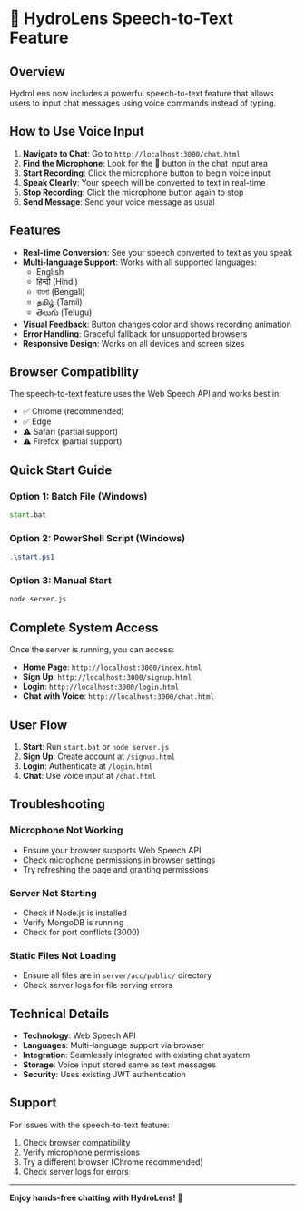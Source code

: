 # 🎤 HydroLens Speech-to-Text Feature

## Overview

HydroLens now includes a powerful speech-to-text feature that allows users to input chat messages using voice commands instead of typing.

## How to Use Voice Input

1. **Navigate to Chat**: Go to `http://localhost:3000/chat.html`
2. **Find the Microphone**: Look for the 🎤 button in the chat input area
3. **Start Recording**: Click the microphone button to begin voice input
4. **Speak Clearly**: Your speech will be converted to text in real-time
5. **Stop Recording**: Click the microphone button again to stop
6. **Send Message**: Send your voice message as usual

## Features

- **Real-time Conversion**: See your speech converted to text as you speak
- **Multi-language Support**: Works with all supported languages:
  - English
  - हिन्दी (Hindi)
  - বাংলা (Bengali)
  - தமிழ் (Tamil)
  - తెలుగు (Telugu)
- **Visual Feedback**: Button changes color and shows recording animation
- **Error Handling**: Graceful fallback for unsupported browsers
- **Responsive Design**: Works on all devices and screen sizes

## Browser Compatibility

The speech-to-text feature uses the Web Speech API and works best in:
- ✅ Chrome (recommended)
- ✅ Edge
- ⚠️ Safari (partial support)
- ⚠️ Firefox (partial support)

## Quick Start Guide

### Option 1: Batch File (Windows)
```cmd
start.bat
```

### Option 2: PowerShell Script (Windows)
```powershell
.\start.ps1
```

### Option 3: Manual Start
```bash
node server.js
```

## Complete System Access

Once the server is running, you can access:

- **Home Page**: `http://localhost:3000/index.html`
- **Sign Up**: `http://localhost:3000/signup.html`
- **Login**: `http://localhost:3000/login.html`
- **Chat with Voice**: `http://localhost:3000/chat.html`

## User Flow

1. **Start**: Run `start.bat` or `node server.js`
2. **Sign Up**: Create account at `/signup.html`
3. **Login**: Authenticate at `/login.html`
4. **Chat**: Use voice input at `/chat.html`

## Troubleshooting

### Microphone Not Working
- Ensure your browser supports Web Speech API
- Check microphone permissions in browser settings
- Try refreshing the page and granting permissions

### Server Not Starting
- Check if Node.js is installed
- Verify MongoDB is running
- Check for port conflicts (3000)

### Static Files Not Loading
- Ensure all files are in `server/acc/public/` directory
- Check server logs for file serving errors

## Technical Details

- **Technology**: Web Speech API
- **Languages**: Multi-language support via browser
- **Integration**: Seamlessly integrated with existing chat system
- **Storage**: Voice input stored same as text messages
- **Security**: Uses existing JWT authentication

## Support

For issues with the speech-to-text feature:
1. Check browser compatibility
2. Verify microphone permissions
3. Try a different browser (Chrome recommended)
4. Check server logs for errors

---

**Enjoy hands-free chatting with HydroLens! 🎤**
